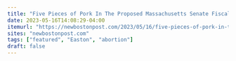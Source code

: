 ```yaml
---
title: "Five Pieces of Pork In The Proposed Massachusetts Senate Fiscal Year 2024"
date: 2023-05-16T14:08:29-04:00
itemurl: "https://newbostonpost.com/2023/05/16/five-pieces-of-pork-in-the-proposed-massachusetts-senate-fiscal-year-2024-budget/"
sites: "newbostonpost.com"
tags: ["featured", "Easton", "abortion"]
draft: false
---
```


